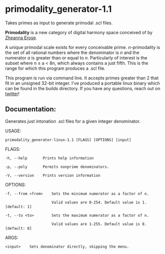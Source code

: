 # primodality_generator-1.1
Takes primes as input to generate primodal .scl files.

**Primodality** is a new category of digital harmony space conceived of by [Zheanna Erose](https://www.youtube.com/channel/UC--VosYH0BHISbb4SFO9rQA).

A unique primodal scale exists for every conceivable prime. *n*-primodality is the set of all rational numbers where the denominator is *n* and the numerator *a* is greater than or equal to *n*. Particularly of interest is the subset where n ≤ a < 8n, which always contains a just fifth. This is the range for which this program produces a .scl file.

This program is run via command line. It accepts primes greater than 2 that fit in an unsigned 32-bit integer. I've produced a portable linux binary which can be found in the builds directory. If you have any questions, reach out on [twitter](twitter.com/thenorili)!

## Documentation:

Generates just intonation .scl files for a given integer denominator.

USAGE:

    primodality_generator-linux-1.1 [FLAGS] [OPTIONS] [input]

FLAGS:

    -h, --help       Prints help information
    
    -p, --poly       Permits nonprime denominators.
    
    -V, --version    Prints version information

OPTIONS:

    -f, --from <from>    Sets the minimum numerator as a factor of n.
    
                         Valid values are 0-254. Default value is 1. [default: 1]
                         
    -t, --to <to>        Sets the maximum numerator as a factor of n.
    
                         Valid values are 1-255. Default value is 8. [default: 8]

ARGS:

    <input>    Sets denominator directly, skipping the menu.
